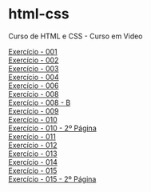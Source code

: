 # html-css
 Curso de HTML e CSS - Curso em Video

 <a href="https://diouzefybelfort.github.io/html-css/exercicios/ex001/index">Exercício - 001</a><br>
 <a href="https://diouzefybelfort.github.io/html-css/exercicios/ex002/index">Exercício - 002</a><br>
 <a href="https://diouzefybelfort.github.io/html-css/exercicios/ex003/index">Exercício - 003</a><br>
 <a href="https://diouzefybelfort.github.io/html-css/exercicios/ex004/index">Exercício - 004</a><br>
 <a href="https://diouzefybelfort.github.io/html-css/exercicios/ex006/index">Exercício - 006</a><br>
 <a href="https://diouzefybelfort.github.io/html-css/exercicios/ex008/index">Exercício - 008</a><br>
 <a href="https://diouzefybelfort.github.io/html-css/exercicios/ex008b/index">Exercício - 008 - B</a><br>
 <a href="https://diouzefybelfort.github.io/html-css/exercicios/ex009/index">Exercício - 009</a><br>
 <a href="https://diouzefybelfort.github.io/html-css/exercicios/ex010/index">Exercício - 010</a><br>
 <a href="https://diouzefybelfort.github.io/html-css/exercicios/ex010/page002">Exercício - 010 - 2º Página</a><br>
 <a href="https://diouzefybelfort.github.io/html-css/exercicios/ex011/index">Exercício - 011</a><br>
 <a href="https://diouzefybelfort.github.io/html-css/exercicios/ex012/index">Exercício - 012</a><br>
 <a href="https://diouzefybelfort.github.io/html-css/exercicios/ex013/index">Exercício - 013</a><br>
 <a href="https://diouzefybelfort.github.io/html-css/exercicios/ex014/index">Exercício - 014</a><br>
 <a href="https://diouzefybelfort.github.io/html-css/exercicios/ex015/index">Exercício - 015</a><br>
 <a href="https://diouzefybelfort.github.io/html-css/exercicios/ex015/page002">Exercício - 015 - 2º Página</a><br>
